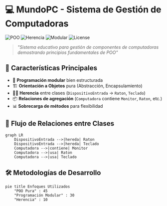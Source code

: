 # 💻 MundoPC - Sistema de Gestión de Computadoras

![POO](https://img.shields.io/badge/Programación-Orientada%20a%20Objetos-blueviolet)
![Herencia](https://img.shields.io/badge/Patrones-Herencia-success)
![Modular](https://img.shields.io/badge/Arquitectura-Modular-9cf)
![License](https://img.shields.io/badge/Licencia-MIT-green)

> *"Sistema educativo para gestión de componentes de computadoras demostrando principios fundamentales de POO"*

## 🌟 Características Principales
- 🧩 **Programación modular** bien estructurada
- 🏗️ **Orientación a Objetos** pura (Abstracción, Encapsulamiento)
- 👨‍👦 **Herencia** entre clases (`DispositivoEntrada` → `Raton`, `Teclado`)
- 📦 **Relaciones de agregación** (`Computadora` contiene `Monitor`, `Raton`, etc.)
- 📊 **Sobrecarga de métodos** para flexibilidad

## 🔄 Flujo de Relaciones entre Clases
```mermaid
graph LR
    DispositivoEntrada -->|hereda| Raton
    DispositivoEntrada -->|hereda| Teclado
    Computadora -->|contiene| Monitor
    Computadora -->|usa| Raton
    Computadora -->|usa| Teclado
```
## 🛠️ Metodologías de Desarrollo
```mermaid
pie title Enfoques Utilizados
    "POO Pura" : 45
    "Programación Modular" : 30
    "Herencia" : 10
```

